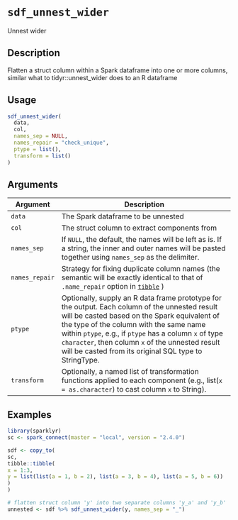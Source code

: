 # `sdf_unnest_wider`

Unnest wider


## Description

Flatten a struct column within a Spark dataframe into one or more columns,
 similar what to tidyr::unnest_wider does to an R dataframe


## Usage

```r
sdf_unnest_wider(
  data,
  col,
  names_sep = NULL,
  names_repair = "check_unique",
  ptype = list(),
  transform = list()
)
```


## Arguments

Argument      |Description
------------- |----------------
`data`     |     The Spark dataframe to be unnested
`col`     |     The struct column to extract components from
`names_sep`     |     If `NULL`, the default, the names will be left as is. If a string, the inner and outer names will be pasted together using `names_sep` as the delimiter.
`names_repair`     |     Strategy for fixing duplicate column names (the semantic will be exactly identical to that of `.name_repair` option in [`tibble`](#tibble) )
`ptype`     |     Optionally, supply an R data frame prototype for the output. Each column of the unnested result will be casted based on the Spark equivalent of the type of the column with the same name within `ptype`, e.g., if `ptype` has a column `x` of type `character`, then column `x` of the unnested result will be casted from its original SQL type to StringType.
`transform`     |     Optionally, a named list of transformation functions applied to each component (e.g., list(`x = as.character`) to cast column `x` to String).


## Examples

```r
library(sparklyr)
sc <- spark_connect(master = "local", version = "2.4.0")

sdf <- copy_to(
sc,
tibble::tibble(
x = 1:3,
y = list(list(a = 1, b = 2), list(a = 3, b = 4), list(a = 5, b = 6))
)
)

# flatten struct column 'y' into two separate columns 'y_a' and 'y_b'
unnested <- sdf %>% sdf_unnest_wider(y, names_sep = "_")
```



